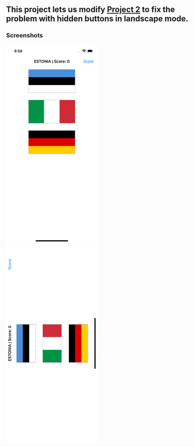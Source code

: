 ## This project lets us modify [Project 2](https://github.com/deathlezz/100-Days-of-Swift/tree/main/02-Project2) to fix the problem with hidden buttons in landscape mode.

### Screenshots

<img src="https://github.com/deathlezz/100-Days-of-Swift/blob/main/Projects/07-Project6/Project6a/Screenshots/Screenshot1.png" width=250> ‎ <img src="https://github.com/deathlezz/100-Days-of-Swift/blob/main/Projects/07-Project6/Project6a/Screenshots/Screenshot2.png" width=250>
